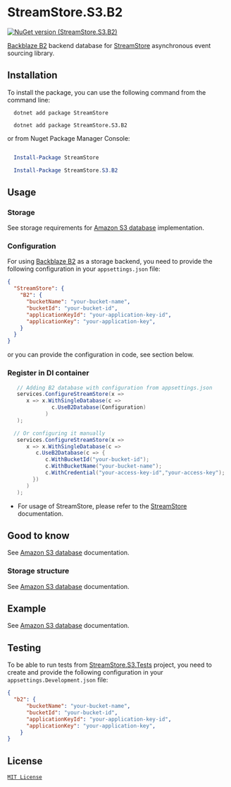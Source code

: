 # StreamStore.S3.B2

[![NuGet version (StreamStore.S3.B2)](https://img.shields.io/nuget/v/StreamStore.S3.B2.svg?style=flat-square)](https://www.nuget.org/packages/StreamStore.S3.B2/)

[Backblaze B2] backend database for [StreamStore] asynchronous event sourcing library.

## Installation

To install the package, you can use the following command from the command line:

```dotnetcli
  dotnet add package StreamStore

  dotnet add package StreamStore.S3.B2
```

or from Nuget Package Manager Console:

```powershell

  Install-Package StreamStore

  Install-Package StreamStore.S3.B2
```

## Usage

### Storage

See storage requirements for [Amazon S3 database](https://github.com/kostiantyn-matsebora/streamstore/tree/master/src/StreamStore.S3.AWS#storage) implementation.

### Configuration

For using [Backblaze B2] as a storage backend, you need to provide the following configuration in your `appsettings.json` file:

```json
{
  "StreamStore": {
    "B2": {
      "bucketName": "your-bucket-name",
      "bucketId": "your-bucket-id",
      "applicationKeyId": "your-application-key-id",
      "applicationKey": "your-application-key",
    }
  }
}
```

or you can provide the configuration in code, see section below.

### Register in DI container

```csharp
   // Adding B2 database with configuration from appsettings.json
   services.ConfigureStreamStore(x => 
      x => x.WithSingleDatabase(c =>
              c.UseB2Database(Configuration)
            )
   );

  // Or configuring it manually
   services.ConfigureStreamStore(x =>
      x => x.WithSingleDatabase(c =>
         c.UseB2Database(c => {
            c.WithBucketId("your-bucket-id");
            c.WithBucketName("your-bucket-name");
            c.WithCredential("your-access-key-id","your-access-key");
        })
      )
   );

```

- For usage of StreamStore, please refer to the [StreamStore] documentation.

## Good to know

See  [Amazon S3 database](https://github.com/kostiantyn-matsebora/streamstore/tree/master/src/StreamStore.S3.AWS#good-to-know) documentation.

### Storage structure

See  [Amazon S3 database](https://github.com/kostiantyn-matsebora/streamstore/tree/master/src/StreamStore.S3.AWS#storage-structure) documentation.

## Example

See  [Amazon S3 database](https://github.com/kostiantyn-matsebora/streamstore/tree/master/src/StreamStore.S3.AWS#example) documentation.

## Testing

To be able to run tests from [StreamStore.S3.Tests](../StreamStore.S3.Tests/) project, you need to create and provide the following configuration in your `appsettings.Development.json` file:

```json
{
  "b2": {
      "bucketName": "your-bucket-name",
      "bucketId": "your-bucket-id",
      "applicationKeyId": "your-application-key-id",
      "applicationKey": "your-application-key",
    }
}
```

## License

[`MIT License`](../../LICENSE)

[Backblaze B2]: https://www.backblaze.com/b2/cloud-storage.html
[StreamStore]: https://github.com/kostiantyn-matsebora/streamstore/tree/master
